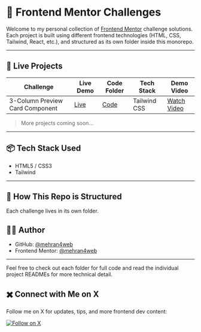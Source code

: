# 🎯 Frontend Mentor Challenges

Welcome to my personal collection of [Frontend Mentor](https://www.frontendmentor.io/profile/mehran4web) challenge solutions.  
Each project is built using different frontend technologies (HTML, CSS, Tailwind, React, etc.), and structured as its own folder inside this monorepo.

---

## 🚀 Live Projects

| Challenge                        | Live Demo                                                                                  | Code Folder                              | Tech Stack   | Demo Video                                        |
|---------------------------------|--------------------------------------------------------------------------------------------|------------------------------------------|--------------|--------------------------------------------------|
| 3-Column Preview Card Component | [Live](https://mehran4web.github.io/frontend-mentor-challenges/3-column-preview-card-component/) | [Code](./3-column-preview-card-component) | Tailwind CSS | [Watch Video](https://www.loom.com/share/your-video-id) |

> More projects coming soon...


---

## 📦 Tech Stack Used

- HTML5 / CSS3
- Tailwind

---

## 📌 How This Repo is Structured

Each challenge lives in its own folder.

## 🧑‍💻 Author

- GitHub: [@mehran4web](https://github.com/mehran4web)
- Frontend Mentor: [@mehran4web](https://www.frontendmentor.io/profile/mehran4web)

---

Feel free to check out each folder for full code and read the individual project READMEs for more technical detail.

## ✖️ Connect with Me on X

Follow me on X for updates, tips, and more frontend dev content:

[![Follow on X](https://img.shields.io/twitter/follow/mehran4web?style=social&label=Follow%20on%20X)](https://x.com/mehran4web)



